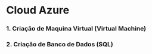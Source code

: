 # Cloud Azure

### 1. Criação de Maquina Virtual (Virtual Machine)
### 2. Criação de Banco de Dados (SQL)
